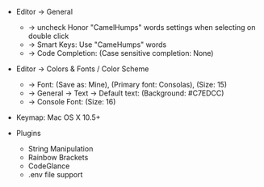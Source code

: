 - Editor -> General 
  - -> uncheck Honor "CamelHumps" words settings when selecting on double click
  - -> Smart Keys: Use "CameHumps" words
  - -> Code Completion: (Case sensitive completion: None)
- Editor -> Colors & Fonts / Color Scheme
    - -> Font: (Save as: Mine), (Primary font: Consolas), (Size: 15)
     - -> General -> Text -> Default text: (Background: #C7EDCC)
     - -> Console Font: (Size: 16) 

- Keymap: Mac OS X 10.5+

- Plugins
  - String Manipulation
  - Rainbow Brackets
  - CodeGlance
  - .env file support
